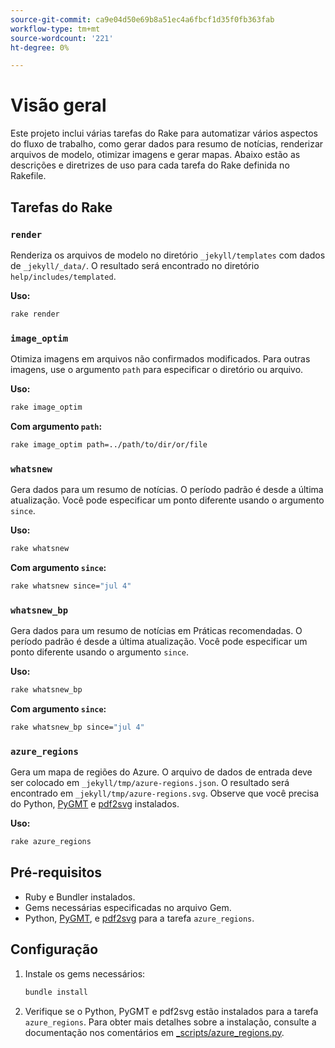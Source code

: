 ```yaml
---
source-git-commit: ca9e04d50e69b8a51ec4a6fbcf1d35f0fb363fab
workflow-type: tm+mt
source-wordcount: '221'
ht-degree: 0%

---
```

# Visão geral

Este projeto inclui várias tarefas do Rake para automatizar vários aspectos do fluxo de trabalho, como gerar dados para resumo de notícias, renderizar arquivos de modelo, otimizar imagens e gerar mapas. Abaixo estão as descrições e diretrizes de uso para cada tarefa do Rake definida no Rakefile.

## Tarefas do Rake

### `render`

Renderiza os arquivos de modelo no diretório `_jekyll/templates` com dados de `_jekyll/_data/`. O resultado será encontrado no diretório `help/includes/templated`.

**Uso:**

```sh
rake render
```

### `image_optim`

Otimiza imagens em arquivos não confirmados modificados. Para outras imagens, use o argumento `path` para especificar o diretório ou arquivo.

**Uso:**

```sh
rake image_optim
```

**Com argumento `path`:**

```sh
rake image_optim path=../path/to/dir/or/file
```

### `whatsnew`

Gera dados para um resumo de notícias. O período padrão é desde a última atualização. Você pode especificar um ponto diferente usando o argumento `since`.

**Uso:**

```sh
rake whatsnew
```

**Com argumento `since`:**

```sh
rake whatsnew since="jul 4"
```

### `whatsnew_bp`

Gera dados para um resumo de notícias em Práticas recomendadas. O período padrão é desde a última atualização. Você pode especificar um ponto diferente usando o argumento `since`.

**Uso:**

```sh
rake whatsnew_bp
```

**Com argumento `since`:**

```sh
rake whatsnew_bp since="jul 4"
```

### `azure_regions`

Gera um mapa de regiões do Azure. O arquivo de dados de entrada deve ser colocado em `_jekyll/tmp/azure-regions.json`. O resultado será encontrado em `_jekyll/tmp/azure-regions.svg`. Observe que você precisa do Python, [PyGMT](https://www.pygmt.org/latest/install.html) e [pdf2svg](https://formulae.brew.sh/formula/pdf2svg) instalados.

**Uso:**

```sh
rake azure_regions
```

## Pré-requisitos

- Ruby e Bundler instalados.
- Gems necessárias especificadas no arquivo Gem.
- Python, [PyGMT](https://www.pygmt.org/latest/install.html), e [pdf2svg](https://formulae.brew.sh/formula/pdf2svg) para a tarefa `azure_regions`.

## Configuração

1. Instale os gems necessários:

   ```sh
   bundle install
   ```

2. Verifique se o Python, PyGMT e pdf2svg estão instalados para a tarefa `azure_regions`. Para obter mais detalhes sobre a instalação, consulte a documentação nos comentários em [_scripts/azure_regions.py](_scripts/azure_regions.py).

